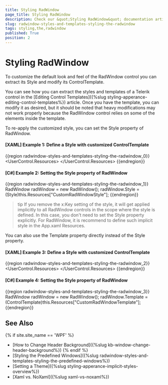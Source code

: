 ```yaml
---
title: Styling RadWindow
page_title: Styling RadWindow
description: Check our &quot;Styling RadWindow&quot; documentation article for the RadWindow {{ site.framework_name }} control.
slug: radwindow-styles-and-templates-styling-the-radwindow
tags: styling,the,radwindow
published: True
position: 2
---
```


# Styling RadWindow

To customize the default look and feel of the RadWindow control you can extract its Style and modify its ControlTemplate. 

You can see how you can extract the styles and templates of a Telerik control in the [Editing Control Templates]({%slug styling-apperance-editing-control-templates%}) article. Once you have the template, you can modify it as desired, but it should be noted that heavy modifications may not work properly because the RadWindow control relies on some of the elements inside the template.

To re-apply the customized style, you can set the Style property of RadWindow.

#### __[XAML] Example 1: Define a Style with customized ControlTemplate__ 
{{region radwindow-styles-and-templates-styling-the-radwindow_0}}
	<UserControl.Resources>
		<!-- If you use NoXaml dlls and implicit styles theming, please set the following property on the Style object: BasedOn="{StaticResource RadWindowStyle}" -->
		<Style x:Key="CustomRadWindowStyle" TargetType="telerik:RadWindow">	
			<Setter Property="Template">
				<Setter.Value>
					<ControlTemplate TargetType="telerik:RadWindow">
						<!-- customized template here -->
					</ControlTemplate>
				</Setter.Value>
			</Setter>			
		</Style>
	</UserControl.Resources>
{{endregion}}

#### __[C#] Example 2: Setting the Style property of RadWindow__ 
{{region radwindow-styles-and-templates-styling-the-radwindow_1}}
	RadWindow radWindow = new RadWindow();
	radWindow.Style = (Style)this.Resources["CustomRadWindowStyle"];
{{endregion}}

>tip If you remove the x:Key setting of the style, it will get applied implicitly to all RadWindow controls in the scope where the style is defined. In this case, you don't need to set the Style property explicitly. For RadWindow, it is recommend to define such implicit style in the App.xaml Resources.

You can also use the Template property directly instead of the Style property.

#### __[XAML] Example 3: Define a Style with customized ControlTemplate__ 
{{region radwindow-styles-and-templates-styling-the-radwindow_2}}
	<UserControl.Resources>	
		<ControlTemplate x:Key="CustomRadWindowTemplate" TargetType="telerik:RadWindow">
			<!-- customized template here -->
		</ControlTemplate>
	</UserControl.Resources>
{{endregion}}

#### __[C#] Example 4: Setting the Style property of RadWindow__ 
{{region radwindow-styles-and-templates-styling-the-radwindow_3}}
	RadWindow radWindow = new RadWindow();
	radWindow.Template = (ControlTemplate)this.Resources["CustomRadWindowTemplate"];
{{endregion}}

## See Also  

{% if site.site_name == 'WPF' %}
 * [How to Change Header Background]({%slug kb-window-change-header-background%})
{% endif %} 
 * [Styling the Predefined Windows]({%slug radwindow-styles-and-templates-styling-the-predefined-windows%})
 * [Setting a Theme]({%slug styling-apperance-implicit-styles-overview%})
 * [Xaml vs. NoXaml]({%slug xaml-vs-noxaml%})